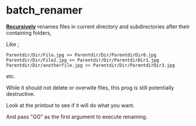 # batch_renamer

**<ins>Recursively</ins>** renames files in current directory and subdirectories after their containing folders,

Like ;

```
Parentdir/Dir/File.jpg >> Parentdir/Dir/ParentdirDir0.jpg  
Parentdir/Dir/File2.jpg >> Parentdir/Dir/ParentdirDir1.jpg
Parentdir/Dir/anotherfile.jpg >> Parentdir/Dir/ParentdirDir3.jpg
```
etc.

While it should not delete or overwite files, this prog is still potentially destructive.

Look at the printout to see if it will do what you want.

And pass "GO" as the first argument to execute renaming.
